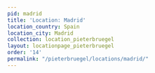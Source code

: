 ```yaml
---
pid: madrid
title: 'Location: Madrid'
location_country: Spain
location_city: Madrid
collection: location_pieterbruegel
layout: locationpage_pieterbruegel
order: '14'
permalink: "/pieterbruegel/locations/madrid/"
---
```

